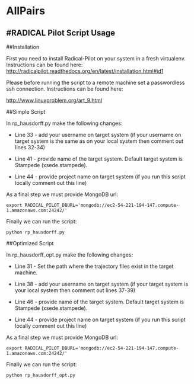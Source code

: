 AllPairs
========

#RADICAL Pilot Script Usage
--------------------
##Installation

First you need to install Radical-Pilot on your system in a fresh virtualenv. Instructions can be found here:
http://radicalpilot.readthedocs.org/en/latest/installation.html#id1

Please before running the script to a remote machine set a passwordless ssh connection.
Instructions can be found here:

http://www.linuxproblem.org/art_9.html

##Simple Script

In rp_hausdorff.py make the following changes:
* Line 33 - add your username on target system (if your username on target system is the same as on your local system then comment out
lines 32-34)

* Line 41 - provide name of the target system. Default target system is Stampede (xsede.stampede).

* Line 44 - provide project name on target system (if you run this script locally comment out this line)

As a final step we must provide MongoDB url:
```
export RADICAL_PILOT_DBURL='mongodb://ec2-54-221-194-147.compute-1.amazonaws.com:24242/'
```

Finally we can run the script:
```
python rp_hausdorff.py
```
 
##Optimized Script

In rp_hausdorff_opt.py make the following changes:
* Line 31 - Set the path where the trajectory files exist in the target machine.

* Line 38 - add your username on target system (if your target system is your local system then comment out lines 37-39)

* Line 46 - provide name of the target system. Default target system is Stampede (xsede.stampede).

* Line 44 - provide project name on target system (if you run this script locally comment out this line)

As a final step we must provide MongoDB url:
```
export RADICAL_PILOT_DBURL='mongodb://ec2-54-221-194-147.compute-1.amazonaws.com:24242/'
```

Finally we can run the script:
```
python rp_hausdorff_opt.py
```